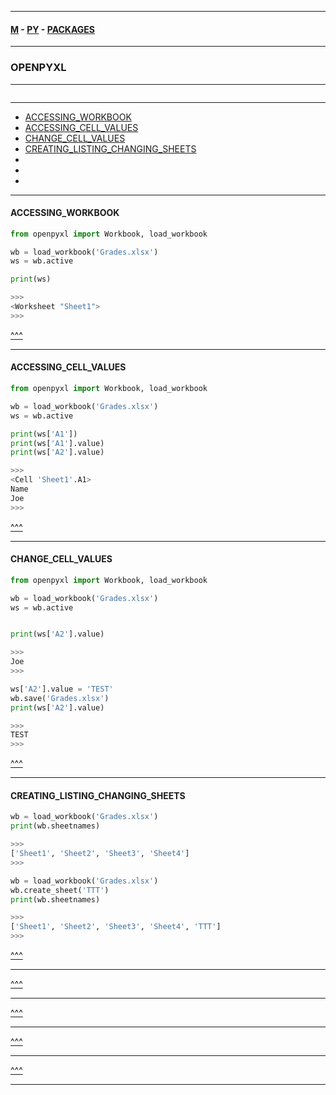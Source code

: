 
---

#### [M](https://github.com/ttltrk/TTT/blob/master/menu.md) - [PY](https://github.com/ttltrk/TTT/blob/master/PY/PY.md) - [PACKAGES](https://github.com/ttltrk/TTT/blob/master/PY/PACKAGES/PACKAGES.md)

---

### OPENPYXL

---

```

```

---

* [ACCESSING_WORKBOOK](#ACCESSING_WORKBOOK)
* [ACCESSING_CELL_VALUES](#ACCESSING_CELL_VALUES)
* [CHANGE_CELL_VALUES](#CHANGE_CELL_VALUES)
* [CREATING_LISTING_CHANGING_SHEETS](#CREATING_LISTING_CHANGING_SHEETS)
* [](#)
* [](#)
* [](#)

---

#### ACCESSING_WORKBOOK

```py
from openpyxl import Workbook, load_workbook

wb = load_workbook('Grades.xlsx')
ws = wb.active

print(ws)

>>>
<Worksheet "Sheet1">
>>>
```

[^^^](#OPENPYXL)

---

#### ACCESSING_CELL_VALUES

```py
from openpyxl import Workbook, load_workbook

wb = load_workbook('Grades.xlsx')
ws = wb.active

print(ws['A1'])
print(ws['A1'].value)
print(ws['A2'].value)

>>>
<Cell 'Sheet1'.A1>
Name
Joe
>>>
```

[^^^](#OPENPYXL)

---

#### CHANGE_CELL_VALUES

```py
from openpyxl import Workbook, load_workbook

wb = load_workbook('Grades.xlsx')
ws = wb.active


print(ws['A2'].value)

>>>
Joe
>>>

ws['A2'].value = 'TEST'
wb.save('Grades.xlsx')
print(ws['A2'].value)

>>>
TEST
>>>
```

[^^^](#OPENPYXL)

---

#### CREATING_LISTING_CHANGING_SHEETS

```py
wb = load_workbook('Grades.xlsx')
print(wb.sheetnames)

>>>
['Sheet1', 'Sheet2', 'Sheet3', 'Sheet4']
>>>
```

```py
wb = load_workbook('Grades.xlsx')
wb.create_sheet('TTT')
print(wb.sheetnames)

>>>
['Sheet1', 'Sheet2', 'Sheet3', 'Sheet4', 'TTT']
>>>
```

[^^^](#OPENPYXL)

---

[^^^](#OPENPYXL)

---

[^^^](#OPENPYXL)

---

[^^^](#OPENPYXL)

---

[^^^](#OPENPYXL)

---
